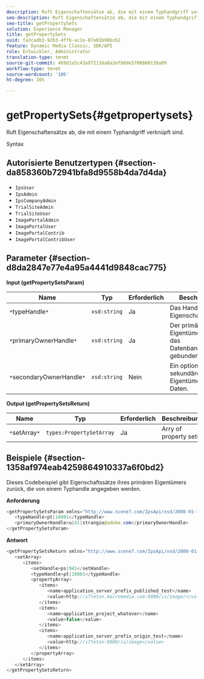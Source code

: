 ```yaml
---
description: Ruft Eigenschaftensätze ab, die mit einem Typhandgriff verknüpft sind.
seo-description: Ruft Eigenschaftensätze ab, die mit einem Typhandgriff verknüpft sind.
seo-title: getPropertySets
solution: Experience Manager
title: getPropertySets
uuid: fa3cadb3-92b3-4ffb-ac1e-87a01b98bcb2
feature: Dynamic Media Classic, SDK/API
role: Entwickler, Administrator
translation-type: tm+mt
source-git-commit: 469d1a5c43a972116a8a2efb0de5708800130a99
workflow-type: tm+mt
source-wordcount: '106'
ht-degree: 16%

---
```



# getPropertySets{#getpropertysets}

Ruft Eigenschaftensätze ab, die mit einem Typhandgriff verknüpft sind.

Syntax

## Autorisierte Benutzertypen {#section-da858360b72941bfa8d9558b4da7d4da}

* `IpsUser`
* `IpsAdmin`
* `IpsCompanyAdmin`
* `TrialSiteAdmin`
* `TrialSiteUser`
* `ImagePortalAdmin`
* `ImagePortalUser`
* `ImagePortalContrib`
* `ImagePortalContribUser`

## Parameter {#section-d8da2847e77e4a95a4441d9848cac775}

**Input (getPropertySetsParam)**

| Name | Typ | Erforderlich | Beschreibung |
|---|---|---|---|
| `*`typeHandle`*` | `xsd:string` | Ja | Das Handle zum Eigenschaftssatztyp. |
| `*`primaryOwnerHandle`*` | `xsd:string` | Ja | Der primäre Eigentümer der an das Datenbankobjekt gebundenen Daten. |
| `*`secondaryOwnerHandle`*` | `xsd:string` | Nein | Ein optionaler sekundärer Eigentümer der Daten. |

**Output (getPropertySetsReturn)**

| Name | Typ | Erforderlich | Beschreibung |
|---|---|---|---|
| `*`setArray`*` | `types:PropertySetArray` | Ja | Arry of property sets. |

## Beispiele {#section-1358af974eab4259864910337a6f0bd2}

Dieses Codebeispiel gibt Eigenschaftssätze ihres primären Eigentümers zurück, die von einem Typhandle angegeben werden.

**Anforderung**

```java
<getPropertySetsParam xmlns="http://www.scene7.com/IpsApi/xsd/2008-01-15">
   <typeHandle>pt|10801</typeHandle>
   <primaryOwnerHandle>u|41|strangio@adobe.com</primaryOwnerHandle>
</getPropertySetsParam>
```

**Antwort**

```java
<getPropertySetsReturn xmlns="http://www.scene7.com/IpsApi/xsd/2008-01-15">
   <setArray>
      <items>
         <setHandle>ps|941</setHandle>
         <typeHandle>pt|10801</typeHandle>
         <propertyArray>
            <items>
               <name>application_server_prefix_published_test</name>
               <value>http://s7teton.macromedia.com:8080/is/image/</value>
            </items>
            <items>
               <name>application_project_whatever</name>
               <value>false</value>
            </items>
            <items>
               <name>application_server_prefix_origin_test</name>
               <value>http://s7teton:8080/is/image</value>
            </items>
         </propertyArray>
      </items>
   </setArray>
</getPropertySetsReturn>
```


